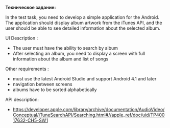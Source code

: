 **Техническое задание:**

In the test task, you need to develop a simple application for the Android. The application should display
album artwork from the iTunes API, and the user should be able to see detailed information about the
selected album.

UI Description :
- The user must have the ability to search by album
- After selecting an album, you need to display a screen with full information about the album and list of songs

Other requirements :
- must use the latest Android Studio and support Android 4.1 and later
- navigation between screens
- albums have to be sorted alphabetically

API description:
- https://developer.apple.com/library/archive/documentation/AudioVideo/Conceptual/iTuneSearchAPI/Searching.html#//apple_ref/doc/uid/TP40017632-CH5-SW1
